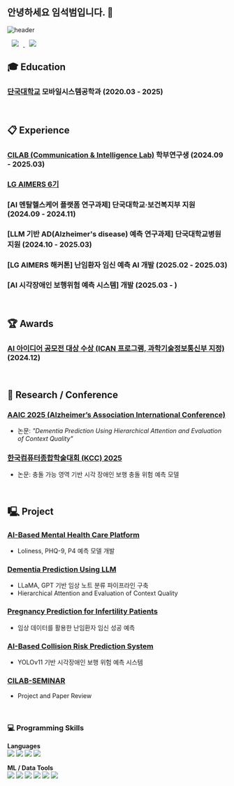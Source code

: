 ## 안녕하세요 임석범입니다. 👋  
![header](https://capsule-render.vercel.app/api?type=wave&color=auto&height=300&section=header&text=Seokbeom%20Lim&fontSize=90)

<a href="mailto:andylim1022@naver.com"> 
  <img src="https://img.shields.io/badge/andylim1022@naver.com-d14836?style=flat&logo=Gmail&logoColor=white&link=mailto:andylim1022@naver.com" style="height : auto; margin-left : 10px; margin-right : 10px;"/> 
</a>

<a href="mailto:atxandylim1022@gmail.com"> 
  <img src="https://img.shields.io/badge/atxandylim1022@gmail.com-d14836?style=flat&logo=Gmail&logoColor=white&link=mailto:atxandylim1022@gmail.com" style="height : auto; margin-left : 10px; margin-right : 10px;"/> 
</a>


## :mortar_board: Education  
### [단국대학교](https://www.dankook.ac.kr/) 모바일시스템공학과 (2020.03 - 2025)

<br/>

## :clipboard: Experience  
### [CILAB (Communication & Intelligence Lab)](https://sites.google.com/view/cilab-dku) 학부연구생 (2024.09 - 2025.03)  
### [LG AIMERS 6기](https://www.lgaimers.com/) 
### [AI 멘탈헬스케어 플랫폼 연구과제] 단국대학교·보건복지부 지원 (2024.09 - 2024.11)  
### [LLM 기반 AD(Alzheimer's disease) 예측 연구과제] 단국대학교병원 지원 (2024.10 - 2025.03)  
### [LG AIMERS 해커톤] 난임환자 임신 예측 AI 개발 (2025.02 - 2025.03)  
### [AI 시각장애인 보행위험 예측 시스템] 개발 (2025.03 - )

<br/>

## 🏆 Awards  
### [AI 아이디어 공모전 대상 수상 (ICAN 프로그램, 과학기술정보통신부 지정)](https://dkuican.dankook.ac.kr/) (2024.12)  

<br/>

## 🧠 Research / Conference  
### [AAIC 2025 (Alzheimer’s Association International Conference)](https://aaic.alz.org/)  
- 논문: *"Dementia Prediction Using Hierarchical Attention and Evaluation of Context Quality"*


### [한국컴퓨터종합학술대회 (KCC) 2025](https://github.com/EYEPATH-EMBEDDED)  
- 논문: 충돌 가능 영역 기반 시각 장애인 보행 충돌 위험 예측 모델

<br/>

## 🖳 Project  
### [AI-Based Mental Health Care Platform](https://github.com/andygit1022/Project-Mental)  
- Loliness, PHQ-9, P4 예측 모델 개발

### [Dementia Prediction Using LLM](https://github.com/andygit1022/Mental-2025)  
- LLaMA, GPT 기반 임상 노트 분류 파이프라인 구축
- Hierarchical Attention and Evaluation of Context Quality

### [Pregnancy Prediction for Infertility Patients](https://github.com/andygit1022/Pregnancy-AI)  
- 임상 데이터를 활용한 난임환자 임신 성공 예측  

### [AI-Based Collision Risk Prediction System](https://github.com/EYEPATH-EMBEDDED)  
- YOLOv11 기반 시각장애인 보행 위험 예측 시스템 

### [CILAB-SEMINAR](https://github.com/andygit1022/CILAB-SEMINAR)
- Project and Paper Review

<br/>

### 💻 Programming Skills

**Languages**  
<img src="https://img.shields.io/badge/Python-3776AB?style=for-the-badge&logo=python&logoColor=ffffff"/>
<img src="https://img.shields.io/badge/C-A8B9CC?style=for-the-badge&logo=c&logoColor=ffffff"/>
<img src="https://img.shields.io/badge/C++-00599C?style=for-the-badge&logo=c%2B%2B&logoColor=ffffff"/>
<img src="https://img.shields.io/badge/Java-007396?style=for-the-badge&logo=java&logoColor=ffffff"/>

**ML / Data Tools**  
<img src="https://img.shields.io/badge/Pandas-150458?style=for-the-badge&logo=pandas&logoColor=ffffff"/>
<img src="https://img.shields.io/badge/Numpy-013243?style=for-the-badge&logo=numpy&logoColor=ffffff"/>
<img src="https://img.shields.io/badge/TensorFlow-FF6F00?style=for-the-badge&logo=tensorflow&logoColor=ffffff"/>
<img src="https://img.shields.io/badge/Scikit--learn-F7931E?style=for-the-badge&logo=scikit-learn&logoColor=ffffff"/>
<img src="https://img.shields.io/badge/Matplotlib-11557C?style=for-the-badge&logo=plotly&logoColor=ffffff"/>
<img src="https://img.shields.io/badge/Langchain-000000?style=for-the-badge&logo=langchain&logoColor=ffffff"/>

